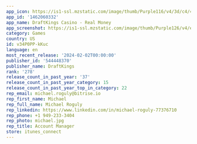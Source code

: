```yaml
---
app_icon: https://is1-ssl.mzstatic.com/image/thumb/Purple116/v4/3d/c4/4d/3dc44db7-3890-1ca1-c126-2e4e58846cd0/AppIcon-0-1x_U007emarketing-0-7-0-85-220.png/1024x1024bb.png
app_id: '1462060332'
app_name: DraftKings Casino - Real Money
app_screenshot: https://is1-ssl.mzstatic.com/image/thumb/Purple126/v4/e0/fc/49/e0fc499f-ab88-21b0-6827-711d8bcb7c70/5d3d67e2-5517-402f-aa64-d704514aeb11_CAS_NONE__U00231_Downloaded_Screenshots_SEO_App_Store_1284x2778.png/1284x2778bb.png
category: Games
country: US
id: v34P0PP-kKuc
language: en
most_recent_release: '2024-02-02T00:00:00'
publisher_id: '544448370'
publisher_name: DraftKings
rank: '278'
release_count_in_past_year: '37'
release_count_in_past_year_category: 15
release_count_in_past_year_top_in_category: 22
rep_email: michael.roguly@bitrise.io
rep_first_name: Michael
rep_full_name: Michael Roguly
rep_linkedin: https://www.linkedin.com/in/michael-roguly-77376710
rep_phone: +1 949-233-3404
rep_photo: michael.jpg
rep_title: Account Manager
store: itunes_connect
---
```

